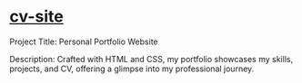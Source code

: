 # [cv-site](https://yassinbesbes.github.io/CvApp/)
Project Title: Personal Portfolio Website

Description:
Crafted with HTML and CSS, my portfolio showcases my skills, projects, and CV, offering a glimpse into my professional journey.

